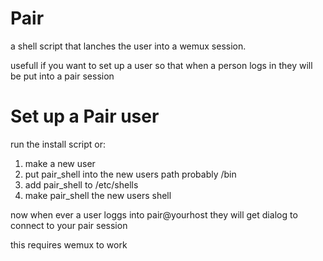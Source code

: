 Pair
===
a shell script that lanches the user into a wemux session.

usefull if you want to set up a user so that when a person logs in they will be put into a pair session

Set up a Pair user
==================
run the install script or:
  
1. make a new user
2. put pair_shell into the new users path probably /bin
3. add pair_shell to /etc/shells
4. make pair_shell the new users shell

now when ever a user loggs into pair@yourhost they will get dialog to connect to your pair session

this requires wemux to work
